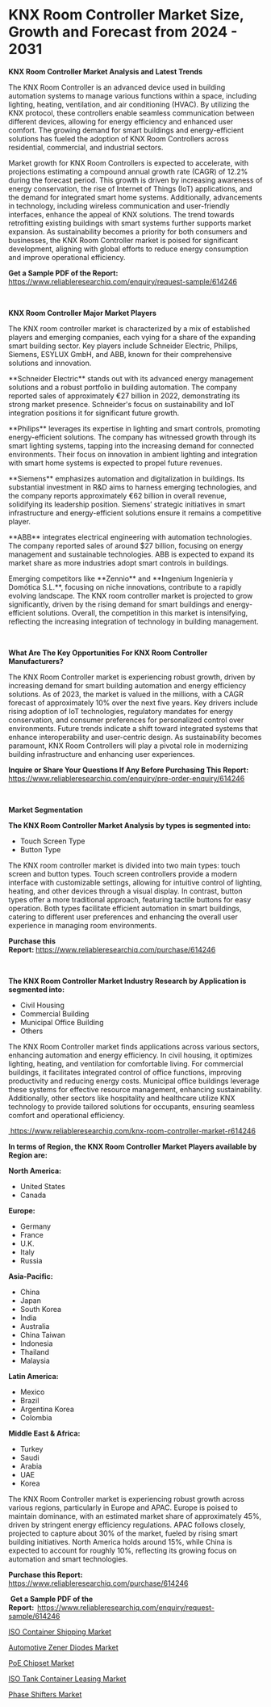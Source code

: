 <p><h1>KNX Room Controller Market Size, Growth and Forecast from 2024 - 2031</h1></p><p><strong>KNX Room Controller Market Analysis and Latest Trends</strong></p>
<p><p>The KNX Room Controller is an advanced device used in building automation systems to manage various functions within a space, including lighting, heating, ventilation, and air conditioning (HVAC). By utilizing the KNX protocol, these controllers enable seamless communication between different devices, allowing for energy efficiency and enhanced user comfort. The growing demand for smart buildings and energy-efficient solutions has fueled the adoption of KNX Room Controllers across residential, commercial, and industrial sectors.</p><p>Market growth for KNX Room Controllers is expected to accelerate, with projections estimating a compound annual growth rate (CAGR) of 12.2% during the forecast period. This growth is driven by increasing awareness of energy conservation, the rise of Internet of Things (IoT) applications, and the demand for integrated smart home systems. Additionally, advancements in technology, including wireless communication and user-friendly interfaces, enhance the appeal of KNX solutions. The trend towards retrofitting existing buildings with smart systems further supports market expansion. As sustainability becomes a priority for both consumers and businesses, the KNX Room Controller market is poised for significant development, aligning with global efforts to reduce energy consumption and improve operational efficiency.</p></p>
<p><strong>Get a Sample PDF of the Report:&nbsp;</strong> <a href="https://www.reliableresearchiq.com/enquiry/request-sample/614246?utm_campaign=1141&utm_medium=2&utm_source=Github&utm_content=ia&utm_term=30092024&utm_id=knx-room-controller">https://www.reliableresearchiq.com/enquiry/request-sample/614246</a></p>
<p>&nbsp;</p>
<p><strong>KNX Room Controller Major Market Players</strong></p>
<p><p>The KNX room controller market is characterized by a mix of established players and emerging companies, each vying for a share of the expanding smart building sector. Key players include Schneider Electric, Philips, Siemens, ESYLUX GmbH, and ABB, known for their comprehensive solutions and innovation.</p><p>**Schneider Electric** stands out with its advanced energy management solutions and a robust portfolio in building automation. The company reported sales of approximately €27 billion in 2022, demonstrating its strong market presence. Schneider's focus on sustainability and IoT integration positions it for significant future growth.</p><p>**Philips** leverages its expertise in lighting and smart controls, promoting energy-efficient solutions. The company has witnessed growth through its smart lighting systems, tapping into the increasing demand for connected environments. Their focus on innovation in ambient lighting and integration with smart home systems is expected to propel future revenues.</p><p>**Siemens** emphasizes automation and digitalization in buildings. Its substantial investment in R&D aims to harness emerging technologies, and the company reports approximately €62 billion in overall revenue, solidifying its leadership position. Siemens’ strategic initiatives in smart infrastructure and energy-efficient solutions ensure it remains a competitive player.</p><p>**ABB** integrates electrical engineering with automation technologies. The company reported sales of around $27 billion, focusing on energy management and sustainable technologies. ABB is expected to expand its market share as more industries adopt smart controls in buildings.</p><p>Emerging competitors like **Zennio** and **Ingenium Ingeniería y Domótica S.L.**, focusing on niche innovations, contribute to a rapidly evolving landscape. The KNX room controller market is projected to grow significantly, driven by the rising demand for smart buildings and energy-efficient solutions. Overall, the competition in this market is intensifying, reflecting the increasing integration of technology in building management.</p></p>
<p>&nbsp;</p>
<p><strong>What Are The Key Opportunities For KNX Room Controller Manufacturers?</strong></p>
<p><p>The KNX Room Controller market is experiencing robust growth, driven by increasing demand for smart building automation and energy efficiency solutions. As of 2023, the market is valued in the millions, with a CAGR forecast of approximately 10% over the next five years. Key drivers include rising adoption of IoT technologies, regulatory mandates for energy conservation, and consumer preferences for personalized control over environments. Future trends indicate a shift toward integrated systems that enhance interoperability and user-centric design. As sustainability becomes paramount, KNX Room Controllers will play a pivotal role in modernizing building infrastructure and enhancing user experiences.</p></p>
<p><strong>Inquire or Share Your Questions If Any Before Purchasing This Report:</strong> <a href="https://www.reliableresearchiq.com/enquiry/pre-order-enquiry/614246?utm_campaign=1141&utm_medium=2&utm_source=Github&utm_content=ia&utm_term=30092024&utm_id=knx-room-controller">https://www.reliableresearchiq.com/enquiry/pre-order-enquiry/614246</a></p>
<p>&nbsp;</p>
<p><strong>Market Segmentation</strong></p>
<p><strong>The KNX Room Controller Market Analysis by types is segmented into:</strong></p>
<p><ul><li>Touch Screen Type</li><li>Button Type</li></ul></p>
<p><p>The KNX room controller market is divided into two main types: touch screen and button types. Touch screen controllers provide a modern interface with customizable settings, allowing for intuitive control of lighting, heating, and other devices through a visual display. In contrast, button types offer a more traditional approach, featuring tactile buttons for easy operation. Both types facilitate efficient automation in smart buildings, catering to different user preferences and enhancing the overall user experience in managing room environments.</p></p>
<p><strong>Purchase this Report:&nbsp;</strong><a href="https://www.reliableresearchiq.com/purchase/614246?utm_campaign=1141&utm_medium=2&utm_source=Github&utm_content=ia&utm_term=30092024&utm_id=knx-room-controller">https://www.reliableresearchiq.com/purchase/614246</a></p>
<p>&nbsp;</p>
<p><strong>The KNX Room Controller Market Industry Research by Application is segmented into:</strong></p>
<p><ul><li>Civil Housing</li><li>Commercial Building</li><li>Municipal Office Building</li><li>Others</li></ul></p>
<p><p>The KNX Room Controller market finds applications across various sectors, enhancing automation and energy efficiency. In civil housing, it optimizes lighting, heating, and ventilation for comfortable living. For commercial buildings, it facilitates integrated control of office functions, improving productivity and reducing energy costs. Municipal office buildings leverage these systems for effective resource management, enhancing sustainability. Additionally, other sectors like hospitality and healthcare utilize KNX technology to provide tailored solutions for occupants, ensuring seamless comfort and operational efficiency.</p></p>
<p><a href="https://www.reliableresearchiq.com/knx-room-controller-market-r614246?utm_campaign=1141&utm_medium=2&utm_source=Github&utm_content=ia&utm_term=30092024&utm_id=knx-room-controller">&nbsp;https://www.reliableresearchiq.com/knx-room-controller-market-r614246</a></p>
<p><strong>In terms of Region, the KNX Room Controller Market Players available by Region are:</strong></p>
<p>
    <p> <strong> North America: </strong>
        <ul>
            <li>United States</li>
            <li>Canada</li>
        </ul>
        </p> 
    <p> <strong> Europe: </strong>
        <ul>
            <li>Germany</li>
            <li>France</li>
            <li>U.K.</li>
            <li>Italy</li>
            <li>Russia</li>
        </ul>
        </p> 
    <p> <strong> Asia-Pacific: </strong>
        <ul>
            <li>China</li>
            <li>Japan</li>
            <li>South Korea</li>
            <li>India</li>
            <li>Australia</li>
            <li>China Taiwan</li>
            <li>Indonesia</li>
            <li>Thailand</li>
            <li>Malaysia</li>
        </ul>
        </p> 
    <p> <strong> Latin America: </strong>
        <ul>
            <li>Mexico</li>
            <li>Brazil</li>
            <li>Argentina Korea</li>
            <li>Colombia</li>
        </ul>
        </p> 
    <p> <strong> Middle East & Africa: </strong>
        <ul>
            <li>Turkey</li>
            <li>Saudi</li>
            <li>Arabia</li>
            <li>UAE</li>
            <li>Korea</li>
        </ul>
    </p>
    </p>
<p><p>The KNX Room Controller market is experiencing robust growth across various regions, particularly in Europe and APAC. Europe is poised to maintain dominance, with an estimated market share of approximately 45%, driven by stringent energy efficiency regulations. APAC follows closely, projected to capture about 30% of the market, fueled by rising smart building initiatives. North America holds around 15%, while China is expected to account for roughly 10%, reflecting its growing focus on automation and smart technologies.</p></p>
<p><strong>Purchase this Report: </strong><a href="https://www.reliableresearchiq.com/purchase/614246?utm_campaign=1141&utm_medium=2&utm_source=Github&utm_content=ia&utm_term=30092024&utm_id=knx-room-controller">https://www.reliableresearchiq.com/purchase/614246</a></p>
<p>&nbsp;<strong>Get a Sample PDF of the Report:&nbsp;&nbsp;</strong><a href="https://www.reliableresearchiq.com/enquiry/request-sample/614246?utm_campaign=1141&utm_medium=2&utm_source=Github&utm_content=ia&utm_term=30092024&utm_id=knx-room-controller">https://www.reliableresearchiq.com/enquiry/request-sample/614246</a></p>
<p><strong></strong></p>
<p><p><a href="https://www.linkedin.com/pulse/iso-container-shipping-market-size-share-trends-analysis-mbcve?utm_campaign=1141&utm_medium=2&utm_source=Github&utm_content=ia&utm_term=30092024&utm_id=knx-room-controller">ISO Container Shipping Market</a></p><p><a href="https://github.com/ArnisaBaku06/Market-Research-Report-List-1/blob/main/automotive-zener-diodes-market.md?utm_campaign=1141&utm_medium=2&utm_source=Github&utm_content=ia&utm_term=30092024&utm_id=knx-room-controller">Automotive Zener Diodes Market</a></p><p><a href="https://issuu.com/reportprime-2/docs/poe-chipset-market-size-2030.pptx_c4a0e71ea4f0d7?utm_campaign=1141&utm_medium=2&utm_source=Github&utm_content=ia&utm_term=30092024&utm_id=knx-room-controller">PoE Chipset Market</a></p><p><a href="https://www.linkedin.com/pulse/global-iso-tank-container-leasing-market-focus-product-type-1iohe?utm_campaign=1141&utm_medium=2&utm_source=Github&utm_content=ia&utm_term=30092024&utm_id=knx-room-controller">ISO Tank Container Leasing Market</a></p><p><a href="https://issuu.com/reportprime-2/docs/phase-shifters-market-size-2030.ppt_3cbea82a433eaa?utm_campaign=1141&utm_medium=2&utm_source=Github&utm_content=ia&utm_term=30092024&utm_id=knx-room-controller">Phase Shifters Market</a></p></p>